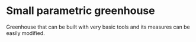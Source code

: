 # Small parametric greenhouse
Greenhouse that can be built with very basic tools and its measures can be easily modified.
